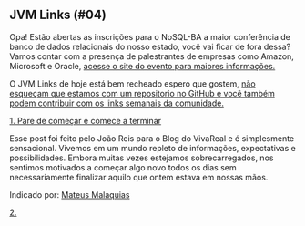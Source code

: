 ## JVM Links (#04)

Opa! Estão abertas as inscrições para o NoSQL-BA a maior conferência de banco de dados relacionais do nosso estado, você vai ficar de fora dessa? Vamos contar com a presença de palestrantes de empresas como Amazon, Microsoft e Oracle,
[acesse o site do evento para maiores informações.](http://www.nosqlba.org)

O JVM Links de hoje está bem recheado espero que gostem, [não esqueçam que estamos com um repositorio no GitHub e você também podem contribuir com os links semanais da comunidade.](https://github.com/javabahia/JVM-Links)

[1. Pare de começar e comece a terminar](https://tech.vivareal.com.br/pare-de-come%C3%A7ar-e-comece-a-terminar-840f758d6b75#.kwk3vkkoe)

Esse post foi feito pelo João Reis para o Blog do VivaReal e é simplesmente sensacional. Vivemos em um mundo repleto de informações, expectativas e possibilidades. Embora muitas vezes estejamos sobrecarregados, nos sentimos motivados a começar algo novo todos os dias sem necessariamente finalizar aquilo que ontem estava em nossas mãos.

Indicado por: [Mateus Malaquias](https://twitter.com/mmalaquias1)

[2. ]()
